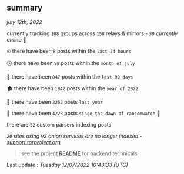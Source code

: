
## summary
_july 12th, 2022_

currently tracking `108` groups across `158` relays & mirrors - _`50` currently online_ 📡

⏲ there have been `8` posts within the `last 24 hours`

🕓 there have been `98` posts within the `month of july`

📅 there have been `847` posts within the `last 90 days`

🏚 there have been `1942` posts within the `year of 2022`

🚀 there have been `2252` posts `last year`

🦕 there have been `4228` posts `since the dawn of ransomwatch` 🐣

there are `52` custom parsers indexing posts

_`20` sites using v2 onion services are no longer indexed - [support.torproject.org](https://support.torproject.org/onionservices/v2-deprecation/)_

> see the project [README](https://github.com/jmousqueton/ransomwatch#readme) for backend technicals



Last update : _Tuesday 12/07/2022 10:43:33 (UTC)_

